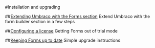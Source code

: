 #Installation and upgrading

##[Extending Umbraco with the Forms section](Installation.md)
Extend Umbraco with the form builder section in a few steps  

##[Configuring a license](license.md)
Getting Forms out of trial mode

##[Keeping Forms up to date](Upgrade.md)
Simple upgrade instructions